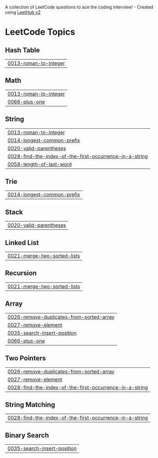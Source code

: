 A collection of LeetCode questions to ace the coding interview! - Created using [LeetHub v2](https://github.com/arunbhardwaj/LeetHub-2.0)
<!---LeetCode Topics Start-->
# LeetCode Topics
## Hash Table
|  |
| ------- |
| [0013-roman-to-integer](https://github.com/ghussein616/PracticeProjects/tree/master/0013-roman-to-integer) |
## Math
|  |
| ------- |
| [0013-roman-to-integer](https://github.com/ghussein616/PracticeProjects/tree/master/0013-roman-to-integer) |
| [0066-plus-one](https://github.com/ghussein616/PracticeProjects/tree/master/0066-plus-one) |
## String
|  |
| ------- |
| [0013-roman-to-integer](https://github.com/ghussein616/PracticeProjects/tree/master/0013-roman-to-integer) |
| [0014-longest-common-prefix](https://github.com/ghussein616/PracticeProjects/tree/master/0014-longest-common-prefix) |
| [0020-valid-parentheses](https://github.com/ghussein616/PracticeProjects/tree/master/0020-valid-parentheses) |
| [0028-find-the-index-of-the-first-occurrence-in-a-string](https://github.com/ghussein616/PracticeProjects/tree/master/0028-find-the-index-of-the-first-occurrence-in-a-string) |
| [0058-length-of-last-word](https://github.com/ghussein616/PracticeProjects/tree/master/0058-length-of-last-word) |
## Trie
|  |
| ------- |
| [0014-longest-common-prefix](https://github.com/ghussein616/PracticeProjects/tree/master/0014-longest-common-prefix) |
## Stack
|  |
| ------- |
| [0020-valid-parentheses](https://github.com/ghussein616/PracticeProjects/tree/master/0020-valid-parentheses) |
## Linked List
|  |
| ------- |
| [0021-merge-two-sorted-lists](https://github.com/ghussein616/PracticeProjects/tree/master/0021-merge-two-sorted-lists) |
## Recursion
|  |
| ------- |
| [0021-merge-two-sorted-lists](https://github.com/ghussein616/PracticeProjects/tree/master/0021-merge-two-sorted-lists) |
## Array
|  |
| ------- |
| [0026-remove-duplicates-from-sorted-array](https://github.com/ghussein616/PracticeProjects/tree/master/0026-remove-duplicates-from-sorted-array) |
| [0027-remove-element](https://github.com/ghussein616/PracticeProjects/tree/master/0027-remove-element) |
| [0035-search-insert-position](https://github.com/ghussein616/PracticeProjects/tree/master/0035-search-insert-position) |
| [0066-plus-one](https://github.com/ghussein616/PracticeProjects/tree/master/0066-plus-one) |
## Two Pointers
|  |
| ------- |
| [0026-remove-duplicates-from-sorted-array](https://github.com/ghussein616/PracticeProjects/tree/master/0026-remove-duplicates-from-sorted-array) |
| [0027-remove-element](https://github.com/ghussein616/PracticeProjects/tree/master/0027-remove-element) |
| [0028-find-the-index-of-the-first-occurrence-in-a-string](https://github.com/ghussein616/PracticeProjects/tree/master/0028-find-the-index-of-the-first-occurrence-in-a-string) |
## String Matching
|  |
| ------- |
| [0028-find-the-index-of-the-first-occurrence-in-a-string](https://github.com/ghussein616/PracticeProjects/tree/master/0028-find-the-index-of-the-first-occurrence-in-a-string) |
## Binary Search
|  |
| ------- |
| [0035-search-insert-position](https://github.com/ghussein616/PracticeProjects/tree/master/0035-search-insert-position) |
<!---LeetCode Topics End-->